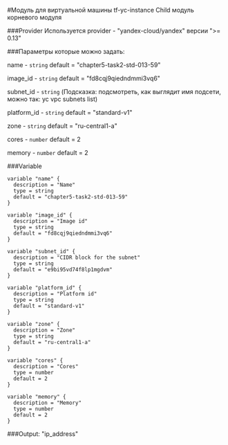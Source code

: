 #Модуль для виртуальной машины tf-yc-instance
Child модуль корневого модуля

###Provider
Используется provider - "yandex-cloud/yandex"
версии ">= 0.13"

###Параметры которые можно задать:

name - ```string```
default = "chapter5-task2-std-013-59"

image_id - ```string```
default = "fd8cqj9qiedndmmi3vq6"

subnet_id - ```string```
(Подсказка: подсмотреть, как выглядит имя подсети, можно так: yc vpc subnets list)

platform_id - ```string```
default = "standard-v1"

zone - ```string```
default = "ru-central1-a"

cores - ```number```
default = 2

memory - ```number```
default = 2

###Variable
```
variable "name" {
  description = "Name"
  type = string
  default = "chapter5-task2-std-013-59"
}

variable "image_id" {
  description = "Image id"
  type = string
  default = "fd8cqj9qiedndmmi3vq6"
}

variable "subnet_id" {
  description = "CIDR block for the subnet"
  type = string
  default = "e9bi95vd74f8lp1mgdvm"
}

variable "platform_id" {
  description = "Platform id"
  type = string
  default = "standard-v1"
}

variable "zone" {
  description = "Zone"
  type = string
  default = "ru-central1-a"
}

variable "cores" {
  description = "Cores"
  type = number
  default = 2
}

variable "memory" {
  description = "Memory"
  type = number
  default = 2
}
```

###Output: "ip_address"
